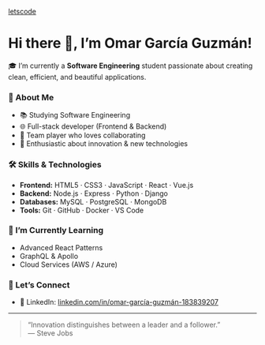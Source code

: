 [letscode](https://github.com/user-attachments/assets/96583a37-e081-4c39-8c55-2cbd2dd7e082)

# Hi there 👋, I’m Omar García Guzmán!

🎓 I’m currently a **Software Engineering** student passionate about creating clean, efficient, and beautiful applications.

### 💼 About Me
- 📚 Studying Software Engineering
- 🌐 Full-stack developer (Frontend & Backend)
- 🤝 Team player who loves collaborating
- 🚀 Enthusiastic about innovation & new technologies

### 🛠️ Skills & Technologies
- **Frontend:** HTML5 · CSS3 · JavaScript · React · Vue.js
- **Backend:** Node.js · Express · Python · Django
- **Databases:** MySQL · PostgreSQL · MongoDB
- **Tools:** Git · GitHub · Docker · VS Code

### 🌱 I’m Currently Learning
- Advanced React Patterns
- GraphQL & Apollo
- Cloud Services (AWS / Azure)

### 🤝 Let’s Connect
- 🔗 LinkedIn: [linkedin.com/in/omar-garcía-guzmán-183839207]([https://linkedin.com/in/yourprofile](https://www.linkedin.com/in/omar-garc%C3%ADa-guzm%C3%A1n-183839207/))  

---

> “Innovation distinguishes between a leader and a follower.”  
> — Steve Jobs

